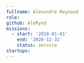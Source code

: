 ```yaml
---
fullname: Alexandre Reynaud
role: 
github: AleRynd
missions:
  - start: '2018-01-01'
    end: '2020-12-31'
    status: service 
startups:
---
```

